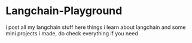 ﻿# Langchain-Playground


i post all my langchain stuff here things i learn about langchain and some mini projects i made, do check everything if you need

